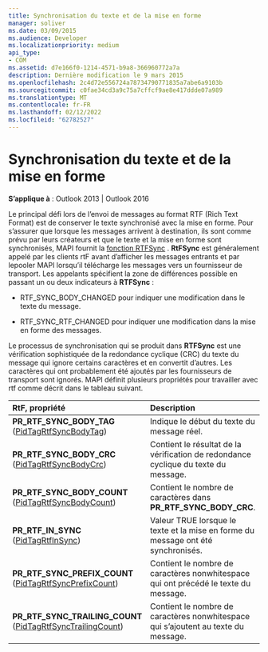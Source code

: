 ```yaml
---
title: Synchronisation du texte et de la mise en forme
manager: soliver
ms.date: 03/09/2015
ms.audience: Developer
ms.localizationpriority: medium
api_type:
- COM
ms.assetid: d7e166f0-1214-4571-b9a8-366960772a7a
description: Dernière modification le 9 mars 2015
ms.openlocfilehash: 2c4d72e556724a78734790771835a7abe6a9103b
ms.sourcegitcommit: c0fae34cd3a9c75a7cffcf9ae8e417ddde07a989
ms.translationtype: MT
ms.contentlocale: fr-FR
ms.lasthandoff: 02/12/2022
ms.locfileid: "62782527"
---
```

# <a name="synchronizing-text-and-formatting"></a>Synchronisation du texte et de la mise en forme

  
  
**S’applique à** : Outlook 2013 | Outlook 2016 
  
Le principal défi lors de l’envoi de messages au format RTF (Rich Text Format) est de conserver le texte synchronisé avec la mise en forme. Pour s’assurer que lorsque les messages arrivent à destination, ils sont comme prévu par leurs créateurs et que le texte et la mise en forme sont synchronisés, MAPI fournit la [fonction RTFSync](rtfsync.md) . **RtFSync** est généralement appelé par les clients rtF avant d’afficher les messages entrants et par lepooler MAPI lorsqu’il télécharge les messages vers un fournisseur de transport. Les appelants spécifient la zone de différences possible en passant un ou deux indicateurs à **RTFSync** :
  
- RTF_SYNC_BODY_CHANGED pour indiquer une modification dans le texte du message.
    
- RTF_SYNC_RTF_CHANGED pour indiquer une modification dans la mise en forme des messages.
    
Le processus de synchronisation qui se produit dans **RTFSync** est une vérification sophistiquée de la redondance cyclique (CRC) du texte du message qui ignore certains caractères et en convertit d’autres. Les caractères qui ont probablement été ajoutés par les fournisseurs de transport sont ignorés. MAPI définit plusieurs propriétés pour travailler avec rtf comme décrit dans le tableau suivant. 
  
|**RtF, propriété**|**Description**|
|:-----|:-----|
|**PR_RTF_SYNC_BODY_TAG** ([PidTagRtfSyncBodyTag](pidtagrtfsyncbodytag-canonical-property.md))  <br/> |Indique le début du texte du message réel. |
|**PR_RTF_SYNC_BODY_CRC** ([PidTagRtfSyncBodyCrc](pidtagrtfsyncbodycrc-canonical-property.md))  <br/> |Contient le résultat de la vérification de redondance cyclique du texte du message. |
|**PR_RTF_SYNC_BODY_COUNT** ([PidTagRtfSyncBodyCount](pidtagrtfsyncbodycount-canonical-property.md))  <br/> |Contient le nombre de caractères dans **PR_RTF_SYNC_BODY_CRC**. |
|**PR_RTF_IN_SYNC** ([PidTagRtfInSync](pidtagrtfinsync-canonical-property.md))  <br/> |Valeur TRUE lorsque le texte et la mise en forme du message ont été synchronisés. |
|**PR_RTF_SYNC_PREFIX_COUNT** ([PidTagRtfSyncPrefixCount](pidtagrtfsyncprefixcount-canonical-property.md))  <br/> |Contient le nombre de caractères nonwhitespace qui ont précédé le texte du message. |
|**PR_RTF_SYNC_TRAILING_COUNT** ([PidTagRtfSyncTrailingCount](pidtagrtfsynctrailingcount-canonical-property.md))  <br/> |Contient le nombre de caractères nonwhitespace qui s’ajoutent au texte du message. |
   

